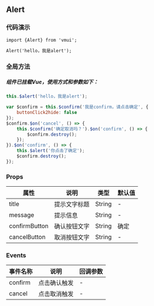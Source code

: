 ## Alert

### 代码演示

```html
import {Alert} from 'vmui';

Alert('hello，我是alert');
```  

### 全局方法
##### 组件已挂载Vue，使用方式和参数如下：  
```js
this.$alert('hello，我是alert');   

var $confirm = this.$confirm('我是confirm，请点击确定', {
    buttonClick2hide: false
});  
$confirm.$on('cancel', () => {  
    this.$confirm('确定取消吗？').$on('confirm', () => {  
        $confirm.destroy();  
    });  
}).$on('confirm', () => {  
    this.$alert('你点击了确定');  
    $confirm.destroy();  
});
```  

### Props
属性 | 说明 | 类型 | 默认值
-----|-----|-------|------
title | 提示文字标题 | String | -
message | 提示信息 | String | -
confirmButton | 确认按钮文字 | String | 确定
cancelButton | 取消按钮文字 | String | -


### Events
事件名称|说明|回调参数
---|----|----
confirm|点击确认触发|-
cancel|点击取消触发|-